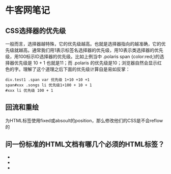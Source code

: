 #   牛客网笔记
##  CSS选择器的优先级
一般而言，选择器越特殊，它的优先级越高。也就是选择器指向的越准确，它的优先级就越高。通常我们用1表示标签名选择器的优先级，用10表示类选择器的优先级，用100标示ID选择器的优先级。比如上例当中 .polaris span {color:red;}的选择器优先级是 10 + 1 也就是11；而 .polaris 的优先级是10；浏览器自然会显示红色的字。理解了这个道理之后下面的优先级计算自是易如反掌：
```
div.test1 .span var 优先级 1+10 +10 +1
span#xxx .songs li 优先级1+100 + 10 + 1
#xxx li 优先级 100 + 1
```
##  回流和重绘
为HTML标签使用fixed或absoult的position，那么修改他们的CSS是不会reflow的
## 问一份标准的HTML文档有哪几个必须的HTML标签？
- <html>
- <head>
- <title>
- <body>
##  空元素
一个空元素（empty element）可能是 HTML，SVG，或者 MathML 里的一个不可能存在子节点（例如内嵌的元素或者元素内的文本）的 element。

HTML，SVG 和 MathML 的规范都详细定义了每个元素能包含的具体内容（define very precisely what each element can contain）。许多组合是没有任何语义含义的，比如一个 <audio> 元素嵌套在一个 <hr> 元素里。

**在 HTML 中，通常在一个空元素上使用一个闭标签是无效的**。例如， <input type="text"></input> 的闭标签是无效的 HTML。

在 HTML 中有以下这些空元素：

- <area>
- <base>
- <br>
- <col>
- <colgroup> when the span is present
- <command>
- <embed>
- <hr>
- <img>
- <input>
- <keygen>
- <link>
- <meta>
- <param>
- <source>
- <track>
- <wbr>
Note: 在极少数情况下，空元素被错误地称为 “无效元素”(void elements)。
